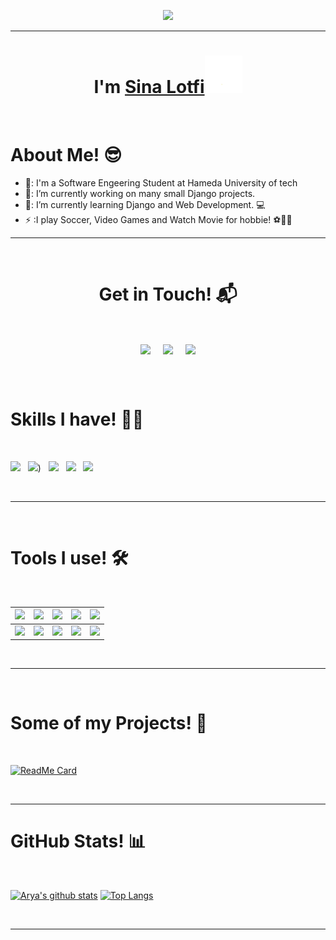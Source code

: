 <p align="center">
  <img src="https://miro.medium.com/max/2048/1*OohqW5DGh9CQS4hLY5FXzA.png" height="230"/>
</p>
<hr>
<h1 align="center">I'm <a href="https://github.com/Aryagm">Sina Lotfi<a><img src="https://github.com/Kathryn-Jie/Kathryn-Jie/blob/main/wave.gif" width="60px"/></h1>
<Br>
<h1>About Me! 😎</h1>

- 🏫: I'm a Software Engeering Student at Hameda University of tech
- 🔭: I’m currently working on many small Django projects.
- 🌱: I’m currently learning Django and Web Development. 💻
- ⚡ :I play Soccer, Video Games and Watch Movie for hobbie! ⚽🎾🎹
  
<hr>
<Br>
<h1 align="center">Get in Touch! 📬</h1>
<Br>
<p align="center">
<a href="https://www.linkedin.com/in/sina-lotfi-51b275224" target="blank"><img align="center" src="https://img.shields.io/badge/Sina Lotfi-0077B5?style=for-the-badge&logo=linkedin&logoColor=white" /></a> &nbsp;&nbsp;&nbsp;  <a href="mailto:sinalotfi531@gmail.com" target="blank"><img align="center" src="https://img.shields.io/badge/sinalotfi531@gmail.com-D14836?style=for-the-badge&logo=gmail&logoColor=white" /></a>    &nbsp;&nbsp;&nbsp;       <a href="https://github.com/Sina-Lotfi/Sina-Lotfi" target="blank"><img align="center" src="https://img.shields.io/badge/Sina-Lotfi?style=for-the-badge&logo=github&logoColor=white" /></a>
</p>
  
<Br>
<Br>
<h1>Skills I have! 🤸‍♂</h1>
<Br>
  
![](https://img.shields.io/badge/BackEnd%20Development-brightgreen?style=for-the-badge)&nbsp;&nbsp;&nbsp;![](https://img.shields.io/badge/FrontEnd%20Development-blue?style=for-the-badge))&nbsp;&nbsp;&nbsp;![](https://img.shields.io/badge/SQL-brightgreen?style=for-the-badge)&nbsp;&nbsp;&nbsp;![](https://img.shields.io/badge/Linux-red?style=for-the-badge)&nbsp;&nbsp;&nbsp;![](https://img.shields.io/badge/And%20More!-yellow?style=for-the-badge)
  
  
<Br>
<hr>
<Br>
<h1>Tools I use! 🛠️</h1>
<Br>
 
|![](https://img.shields.io/badge/Python-FFD43B?style=for-the-badge&logo=python&logoColor=darkgreen)|![](https://img.shields.io/badge/TensorFlow-FF6F00?style=for-the-badge&logo=TensorFlow&logoColor=white)|![](https://img.shields.io/badge/scikit_learn-F7931E?style=for-the-badge&logo=scikit-learn&logoColor=white)|![](https://img.shields.io/badge/Keras-D00000?style=for-the-badge&logo=Keras&logoColor=white)|![](https://img.shields.io/badge/Jupyter-F37626.svg?&style=for-the-badge&logo=Jupyter&logoColor=white)|
|---|---|---|---|---|
|![](https://img.shields.io/badge/conda-342B029.svg?&style=for-the-badge&logo=anaconda&logoColor=white)|![](https://img.shields.io/badge/Pandas-2C2D72?style=for-the-badge&logo=pandas&logoColor=white)|![](https://img.shields.io/badge/Numpy-777BB4?style=for-the-badge&logo=numpy&logoColor=white)|![](https://img.shields.io/badge/Plotly-239120?style=for-the-badge&logo=plotly&logoColor=white)|![](https://img.shields.io/badge/And%20More!-yellow?style=for-the-badge)|
  

<Br>
<hr>
<Br>
<h1>Some of my Projects! 🎨</h1>
<Br>
  
[![ReadMe Card](https://github-readme-stats.vercel.app/api/pin/?username=Aryagm&repo=California_Housing_Prices)](https://github.com/Aryagm/California_Housing_Prices)

<Br>
<hr>

<h1>GitHub Stats! 📊</h1>
<Br>
  
[![Arya's github stats](https://github-readme-stats.vercel.app/api?username=Aryagm&show_icons=true&theme=merko)](https://github.com/Aryagm/github-readme-stats) [![Top Langs](https://github-readme-stats.vercel.app/api/top-langs/?username=Aryagm&layout=compact&theme=merko)](https://github.com/Aryagm/github-readme-stats)

 
<Br>
<hr>
